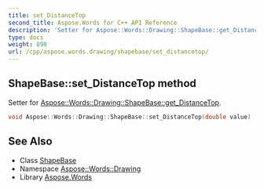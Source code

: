 ```yaml
---
title: set_DistanceTop
second_title: Aspose.Words for C++ API Reference
description: 'Setter for Aspose::Words::Drawing::ShapeBase::get_DistanceTop.'
type: docs
weight: 898
url: /cpp/aspose.words.drawing/shapebase/set_distancetop/
---
```

## ShapeBase::set_DistanceTop method


Setter for [Aspose::Words::Drawing::ShapeBase::get_DistanceTop](../get_distancetop/).

```cpp
void Aspose::Words::Drawing::ShapeBase::set_DistanceTop(double value)
```

## See Also

* Class [ShapeBase](../)
* Namespace [Aspose::Words::Drawing](../../)
* Library [Aspose.Words](../../../)
